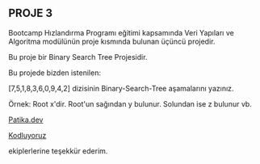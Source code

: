 ## PROJE 3


Bootcamp Hızlandırma Programı eğitimi kapsamında Veri Yapıları ve Algoritma modülünün proje kısmında bulunan üçüncü projedir.

Bu proje bir Binary Search Tree Projesidir.

Bu projede bizden istenilen:


[7,5,1,8,3,6,0,9,4,2] dizisinin Binary-Search-Tree aşamalarını yazınız.

Örnek: Root x'dir. Root'un sağından y bulunur. Solundan ise z bulunur vb.

[Patika.dev](https://www.patika.dev/)

[Kodluyoruz](https://kodluyoruz.org/tr/kodluyoruz/)

ekiplerlerine teşekkür ederim.
